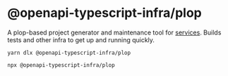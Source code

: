 # @openapi-typescript-infra/plop

A plop-based project generator and maintenance tool for [services](/openapi-typescript-infra/service). Builds tests and
other infra to get up and running quickly.

```
yarn dlx @openapi-typescript-infra/plop
```

```
npx @openapi-typescript-infra/plop
```
